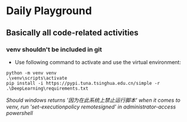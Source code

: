 Daily Playground
===

## Basically all code-related activities

### venv shouldn't be included in git
- Use following command to activate and use the virtual environment:
```
python -m venv venv
.\venv\scripts\activate
pip install -i https://pypi.tuna.tsinghua.edu.cn/simple -r .\DeepLearning\requirements.txt
```
*Should windows returns '因为在此系统上禁止运行脚本' when it comes to venv, run 'set-executionpolicy remotesigned' in administrator-access powershell*